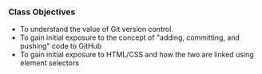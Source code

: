### Class Objectives

* To understand the value of Git version control.
* To gain initial exposure to the concept of "adding, committing, and pushing" code to GitHub
* To gain initial exposure to HTML/CSS and how the two are linked using element selectors